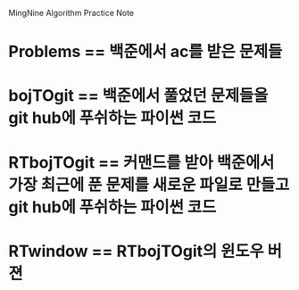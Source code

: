MingNine Algorithm Practice Note


# Problems == 백준에서 ac를 받은 문제들

# bojTOgit == 백준에서 풀었던 문제들을 git hub에 푸쉬하는 파이썬 코드

# RTbojTOgit == 커맨드를 받아 백준에서 가장 최근에 푼 문제를 새로운 파일로 만들고 git hub에 푸쉬하는 파이썬 코드

# RTwindow == RTbojTOgit의 윈도우 버젼
